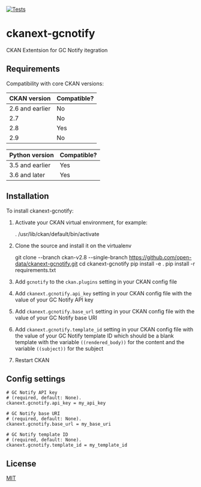 [![Tests](https://github.com/open-data/ckanext-gcnotify/workflows/Tests/badge.svg?branch=main)](https://github.com/open-data/ckanext-gcnotify/actions)

# ckanext-gcnotify

CKAN Extentsion for GC Notify itegration


## Requirements

Compatibility with core CKAN versions:

| CKAN version    | Compatible?   |
| --------------- | ------------- |
| 2.6 and earlier | No    |
| 2.7             | No    |
| 2.8             | Yes    |
| 2.9             | No    |

| Python version    | Compatible?   |
| --------------- | ------------- |
| 3.5 and earlier | Yes    |
| 3.6 and later             | Yes    |

## Installation

To install ckanext-gcnotify:

1. Activate your CKAN virtual environment, for example:

     . /usr/lib/ckan/default/bin/activate

2. Clone the source and install it on the virtualenv

    git clone --branch ckan-v2.8 --single-branch https://github.com/open-data/ckanext-gcnotify.git
    cd ckanext-gcnotify
    pip install -e .
    pip install -r requirements.txt

3. Add `gcnotify` to the `ckan.plugins` setting in your CKAN
   config file

4. Add `ckanext.gcnotify.api_key` setting in your CKAN config file with the value of your GC Notify API key

5. Add `ckanext.gcnotify.base_url` setting in your CKAN config file with the value of your GC Notify base URI

6. Add `ckanext.gcnotify.template_id` setting in your CKAN config file with the value of your GC Notify template ID which should be a blank template with the variable `((rendered_body))` for the content and the variable `((subject))` for the subject

7. Restart CKAN

## Config settings

```
# GC Notify API key
# (required, default: None).
ckanext.gcnotify.api_key = my_api_key
```
```
# GC Notify base URI
# (required, default: None).
ckanext.gcnotify.base_url = my_base_uri
```
```
# GC Notify template ID
# (required, default: None).
ckanext.gcnotify.template_id = my_template_id
```

## License

[MIT](https://raw.githubusercontent.com/open-data/ckanext-gcnotify/ckan-v2.8/LICENSE)
